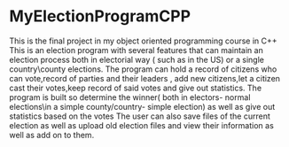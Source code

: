 # MyElectionProgramCPP
This is the final project in my object oriented programming course in C++ 
This is an election program with several features that can maintain an  election process both in electorial way ( such as in the US) or a single country\county elections.
The program can hold a record of citizens who can vote,record of parties and their leaders , add new citizens,let a citizen cast their votes,keep record of said votes and give out statistics.
The program is built so determine the winner( both in electors- normal elections\in a simple county/country- simple election) as well as give out statistics based on the votes 
The user can also save files of the current election as well as upload old election files and view their information as well as add on to them.
